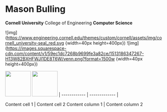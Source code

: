 # Mason Bulling
**Cornell University** College of Engineering **Computer Science**

![img](https://www.engineering.cornell.edu/themes/custom/cornell/assets/img/cornell_university-seal_red.svg {width=40px height=400px})
![img](https://images.squarespace-cdn.com/content/v1/59ec1dc7268b9699fe3a82ce/1513186347267-H13W82BXHFWJI1DE8T6W/venn.png?format=1500w {width=40px height=400px})


<img src="https://www.engineering.cornell.edu/themes/custom/cornell/assets/img/cornell_university-seal_red.svg" width="82" height="82"/>
<img src="https://images.squarespace-cdn.com/content/v1/59ec1dc7268b9699fe3a82ce/1513186347267-H13W82BXHFWJI1DE8T6W/venn.png?format=1500w" width="82" height="82"/>
             |
------------ | ------------- 
             |
             
Content cell 1 | Content cell 2 
Content column 1 | Content column 2
